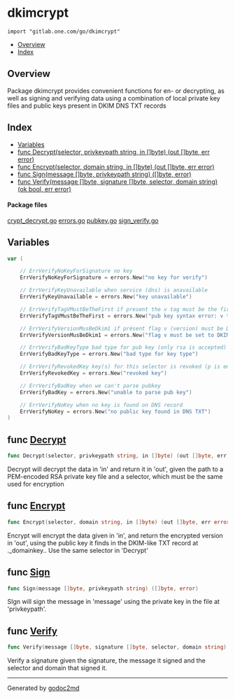 

# dkimcrypt
`import "gitlab.one.com/go/dkimcrypt"`

* [Overview](#pkg-overview)
* [Index](#pkg-index)

## <a name="pkg-overview">Overview</a>
Package dkimcrypt provides convenient functions for en- or decrypting, as
well as signing and verifying data using a combination of local private key
files and public keys present in DKIM DNS TXT records




## <a name="pkg-index">Index</a>
* [Variables](#pkg-variables)
* [func Decrypt(selector, privkeypath string, in []byte) (out []byte, err error)](#Decrypt)
* [func Encrypt(selector, domain string, in []byte) (out []byte, err error)](#Encrypt)
* [func Sign(message []byte, privkeypath string) ([]byte, error)](#Sign)
* [func Verify(message []byte, signature []byte, selector, domain string) (ok bool, err error)](#Verify)


#### <a name="pkg-files">Package files</a>
[crypt_decrypt.go](/src/dkimcrypt/crypt_decrypt.go) [errors.go](/src/dkimcrypt/errors.go) [pubkey.go](/src/dkimcrypt/pubkey.go) [sign_verify.go](/src/dkimcrypt/sign_verify.go) 



## <a name="pkg-variables">Variables</a>
``` go
var (

    // ErrVerifyNoKeyForSignature no key
    ErrVerifyNoKeyForSignature = errors.New("no key for verify")

    // ErrVerifyKeyUnavailable when service (dns) is anavailable
    ErrVerifyKeyUnavailable = errors.New("key unavailable")

    // ErrVerifyTagVMustBeTheFirst if present the v tag must be the firts in the record
    ErrVerifyTagVMustBeTheFirst = errors.New("pub key syntax error: v tag must be the first")

    // ErrVerifyVersionMusBeDkim1 if présent flag v (version) must be DKIM1
    ErrVerifyVersionMusBeDkim1 = errors.New("flag v must be set to DKIM1")

    // ErrVerifyBadKeyType bad type for pub key (only rsa is accepted)
    ErrVerifyBadKeyType = errors.New("bad type for key type")

    // ErrVerifyRevokedKey key(s) for this selector is revoked (p is empty)
    ErrVerifyRevokedKey = errors.New("revoked key")

    // ErrVerifyBadKey when we can't parse pubkey
    ErrVerifyBadKey = errors.New("unable to parse pub key")

    // ErrVerifyNoKey when no key is found on DNS record
    ErrVerifyNoKey = errors.New("no public key found in DNS TXT")
)
```


## <a name="Decrypt">func</a> [Decrypt](/src/target/crypt_decrypt.go?s=306:383#L5)
``` go
func Decrypt(selector, privkeypath string, in []byte) (out []byte, err error)
```
Decrypt will decrypt the data in 'in' and return it in 'out', given the path to a PEM-encoded
RSA private key file and a selector, which must be the same used for encryption



## <a name="Encrypt">func</a> [Encrypt](/src/target/crypt_decrypt.go?s=1404:1476#L39)
``` go
func Encrypt(selector, domain string, in []byte) (out []byte, err error)
```
Encrypt will encrypt the data given in 'in', and return the encrypted
version in 'out', using the public key it finds in the DKIM-like TXT record
at <selector>._domainkey.<domain>. Use the same selector in 'Decrypt'



## <a name="Sign">func</a> [Sign](/src/target/sign_verify.go?s=236:297#L6)
``` go
func Sign(message []byte, privkeypath string) ([]byte, error)
```
SIgn will sign the message in 'message' using the private key in the file at 'privkeypath'.



## <a name="Verify">func</a> [Verify](/src/target/sign_verify.go?s=1400:1491#L49)
``` go
func Verify(message []byte, signature []byte, selector, domain string) (ok bool, err error)
```
Verify a signature given the signature, the message it signed and the selector and domain that signed it.








- - -
Generated by [godoc2md](http://godoc.org/github.com/davecheney/godoc2md)
